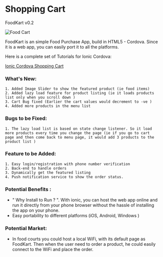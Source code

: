 # Shopping Cart 

FoodKart v0.2

![Food Cart ](https://raw.githubusercontent.com/arjunsk/shopping-cart/master/screenshots/screen.png)

FoodKart is an simple Food Purchase App, build in HTML5 - Cordova. Since it is a web app, you can easily port it to all the platforms.

Here is a complete set of Tutorials for Ionic Cordova:

[Ionic Cordova Shopping Cart ](http://www.arjunsk.com/html5/how-to-build-html5-app-using-ionic-cordova-part-4)





###  What's New:

    1. Added Image Slider to show the featured product (ie food items)
    2. Added lazy load feature for product listing (ie it loads products list only when you scroll down )
    3. Cart Bug fixed (Earlier the cart values would decrement to -ve )
    4. Added more products in the menu list

###  Bugs to be Fixed:

    1. The lazy load list is based on state change listener. So it load more products every time you change the page (ie if you go to cart page and then come back to menu page, it would add 3 products to the product list )

###  Feature to be Added:

    1. Easy login/registration with phone number verification
    2. Back-end to handle orders
    3. Dynamically get the featured listing
    4. Push notification service to show the order status.

###  Potential Benefits :

+ " Why Install to Run ? ". With ionic, you can host the web app online and run it directly from your phone browser without the hassle of installing the app on your phone.
+ Easy portability to different platforms (iOS, Android, Windows )

###  Potential Market:

+ In food courts you could host a local WiFi, with its default page as FoodKart. Then when the user need to order a product, he could easily connect to the WiFi and place the order.  





